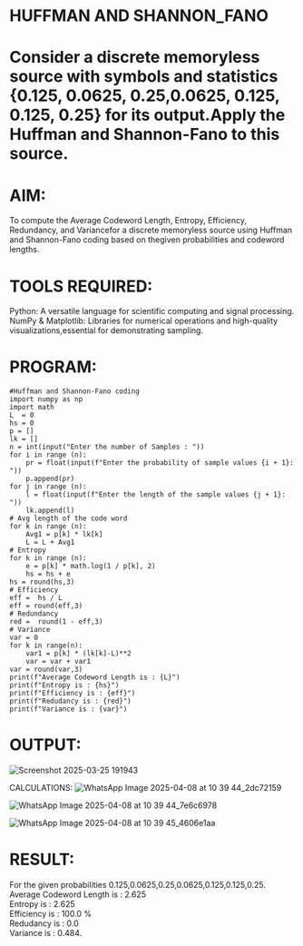 # HUFFMAN AND SHANNON_FANO
# Consider a discrete memoryless source with symbols and statistics {0.125, 0.0625, 0.25,0.0625, 0.125, 0.125, 0.25} for its output.Apply the Huffman and Shannon-Fano to this source.
# AIM:
To compute the Average Codeword Length, Entropy, Efficiency, Redundancy, and Variancefor a discrete memoryless source using Huffman and Shannon-Fano coding based on thegiven probabilities and codeword lengths.
# TOOLS REQUIRED:
Python: A versatile language for scientific computing and signal processing.<br />
NumPy & Matplotlib: Libraries for numerical operations and high-quality visualizations,essential for demonstrating sampling.
# PROGRAM:
```
#Huffman and Shannon-Fano coding
import numpy as np
import math 
L  = 0
hs = 0
p = []
lk = []
n = int(input("Enter the number of Samples : "))
for i in range (n): 
    pr = float(input(f"Enter the probability of sample values {i + 1}: "))  
    p.append(pr)
for j in range (n): 
    l = float(input(f"Enter the length of the sample values {j + 1}: "))  
    lk.append(l)
# Avg length of the code word
for k in range (n):
    Avg1 = p[k] * lk[k]
    L = L + Avg1
# Entropy
for k in range (n):
    e = p[k] * math.log(1 / p[k], 2)
    hs = hs + e
hs = round(hs,3)
# Efficiency
eff =  hs / L
eff = round(eff,3)
# Redundancy 
red =  round(1 - eff,3) 
# Variance
var = 0
for k in range(n):
    var1 = p[k] * (lk[k]-L)**2
    var = var + var1
var = round(var,3)
print(f"Average Codeword Length is : {L}")
print(f"Entropy is : {hs}")
print(f"Efficiency is : {eff}")
print(f"Redudancy is : {red}")
print(f"Variance is : {var}")
```
# OUTPUT:
![Screenshot 2025-03-25 191943](https://github.com/user-attachments/assets/dae25aec-9942-4f8f-9fd8-2312c48d7d27)

CALCULATIONS:
![WhatsApp Image 2025-04-08 at 10 39 44_2dc72159](https://github.com/user-attachments/assets/8b4fef54-eed7-4fec-9609-c326b81015b2)

![WhatsApp Image 2025-04-08 at 10 39 44_7e6c6978](https://github.com/user-attachments/assets/65d3fb26-1897-4a6f-996e-e3015a543dcc)

![WhatsApp Image 2025-04-08 at 10 39 45_4606e1aa](https://github.com/user-attachments/assets/a748d61a-d770-4822-bdd5-95ded6ec29e7)

# RESULT:
For the given probabilities 0.125,0.0625,0.25,0.0625,0.125,0.125,0.25.<br />
Average Codeword Length is : 2.625<br />
Entropy is : 2.625<br />
Efficiency is : 100.0 %<br />
Redudancy is : 0.0<br />
Variance is : 0.484.<br />
